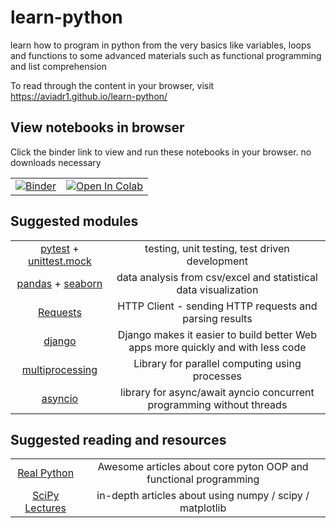 # learn-python

learn how to program in python from the very basics like variables, loops and functions to some advanced materials such as functional programming and list comprehension

To read through the content in your browser, visit https://aviadr1.github.io/learn-python/

## View notebooks in browser

Click the binder link to view and run these notebooks in your browser. no downloads necessary

|        |        |
| :----: | :----: |
| [![Binder](https://mybinder.org/badge_logo.svg)](https://mybinder.org/v2/gh/aviadr1/learn-python/master)      |   [![Open In Colab](https://colab.research.google.com/assets/colab-badge.svg)](https://colab.research.google.com/github/aviadr1/learn-python/)    |

## Suggested modules
|        |        |
| :----: | :----: |
| [pytest](https://docs.pytest.org/en/latest/) + [unittest.mock](https://docs.python.org/3/library/unittest.mock.html) | testing, unit testing, test driven development |
| [pandas](https://pandas.pydata.org/) + [seaborn](https://seaborn.pydata.org/) | data analysis from csv/excel and statistical data visualization |
| [Requests](https://2.python-requests.org/en/master/) | HTTP Client - sending HTTP requests and parsing results |
| [django](https://www.djangoproject.com/) | Django makes it easier to build better Web apps more quickly and with less code |
| [multiprocessing](https://docs.python.org/3/library/multiprocessing.html) | Library for parallel computing using processes |
| [asyncio](https://docs.python.org/3/library/asyncio.html) | library for async/await ayncio concurrent programming without threads |


## Suggested reading and resources
|        |        |
| :----: | :----: |
| [Real Python](https://realpython.com/) | Awesome articles about core pyton OOP and functional programming |
| [SciPy Lectures](https://scipy-lectures.org/) | in-depth articles about using numpy / scipy / matplotlib |

